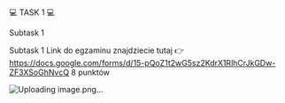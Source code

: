 💻 TASK 1 💻

  Subtask 1
  
Subtask 1 Link do egzaminu znajdziecie tutaj 👉 https://docs.google.com/forms/d/15-pQoZ1t2wG5sz2KdrX1RlhCrJkGDw-ZF3XSoGhNvcQ
8 punktów

![Uploading image.png…]()
